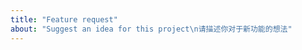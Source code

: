 ```yaml
---
title: "Feature request"
about: "Suggest an idea for this project\n请描述你对于新功能的想法"
---
```


<!--
Feature request?
* Besides telling me what you want, please also describe what it does and why you need it.
* To avoid duplicates, please also check out the requested features before you post: <https://github.com/liulex/Snipaste-Feedback/issues/282>

请求新功能？
* 除了告诉我你想要什么，请再描述一下它具体是怎样的，以及你为什么需要它。
* 为避免重复，发布之前请检查一下它是否已被提出过：<https://github.com/liulex/Snipaste-Feedback/issues/282>
-->
